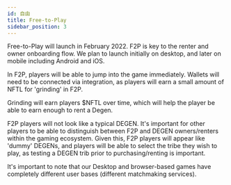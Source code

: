 ```yaml
---
id: 自由
title: Free-to-Play
sidebar_position: 3
---
```


Free-to-Play will launch in February 2022. F2P is key to the renter and owner onboarding flow. We plan to launch initially on desktop, and later on mobile including Android and iOS.

In F2P, players will be able to jump into the game immediately. Wallets will need to be connected via integration, as players will earn a small amount of NFTL for 'grinding' in F2P.

Grinding will earn players $NFTL over time, which will help the player be able to earn enough to rent a Degen.

F2P players will not look like a typical DEGEN. It's important for other players to be able to distinguish between F2P and DEGEN owners/renters within the gaming ecosystem. Given this, F2P players will appear like 'dummy' DEGENs, and players will be able to select the tribe they wish to play, as testing a DEGEN trib prior to purchasing/renting is important.

It's important to note that our Desktop and browser-based games have completely different user bases (different matchmaking services).
